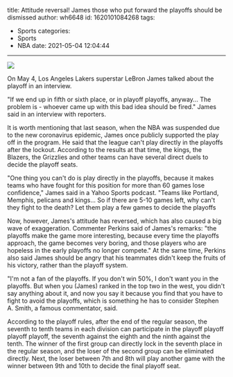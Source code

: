 title: Attitude reversal! James  those who put forward the playoffs should be dismissed
author: wh6648
id: 1620101084268
tags: 
- Sports
categories: 
- Sports
- NBA
date: 2021-05-04 12:04:44
---
![](https://p5.itc.cn/q_70/images01/20210504/e107cd872cde4566900225dadf6c7c2d.jpeg)


On May 4, Los Angeles Lakers superstar LeBron James talked about the playoff in an interview.

"If we end up in fifth or sixth place, or in playoff playoffs, anyway... The problem is - whoever came up with this bad idea should be fired." James said in an interview with reporters.

It is worth mentioning that last season, when the NBA was suspended due to the new coronavirus epidemic, James once publicly supported the play off in the program. He said that the league can't play directly in the playoffs after the lockout. According to the results at that time, the kings, the Blazers, the Grizzlies and other teams can have several direct duels to decide the playoff seats.

"One thing you can't do is play directly in the playoffs, because it makes teams who have fought for this position for more than 60 games lose confidence," James said in a Yahoo Sports podcast. "Teams like Portland, Memphis, pelicans and kings... So if there are 5-10 games left, why can't they fight to the death? Let them play a few games to decide the playoffs

Now, however, James's attitude has reversed, which has also caused a big wave of exaggeration. Commenter Perkins said of James's remarks: "the playoffs make the game more interesting, because every time the playoffs approach, the game becomes very boring, and those players who are hopeless in the early playoffs no longer compete." At the same time, Perkins also said James should be angry that his teammates didn't keep the fruits of his victory, rather than the playoff system.

"I'm not a fan of the playoffs. If you don't win 50%, I don't want you in the playoffs. But when you (James) ranked in the top two in the west, you didn't say anything about it, and now you say it because you find that you have to fight to avoid the playoffs, which is something he has to consider Stephen A. Smith, a famous commentator, said.

According to the playoff rules, after the end of the regular season, the seventh to tenth teams in each division can participate in the playoff playoff playoff playoff, the seventh against the eighth and the ninth against the tenth. The winner of the first group can directly lock in the seventh place in the regular season, and the loser of the second group can be eliminated directly. Next, the loser between 7th and 8th will play another game with the winner between 9th and 10th to decide the final playoff seat.

